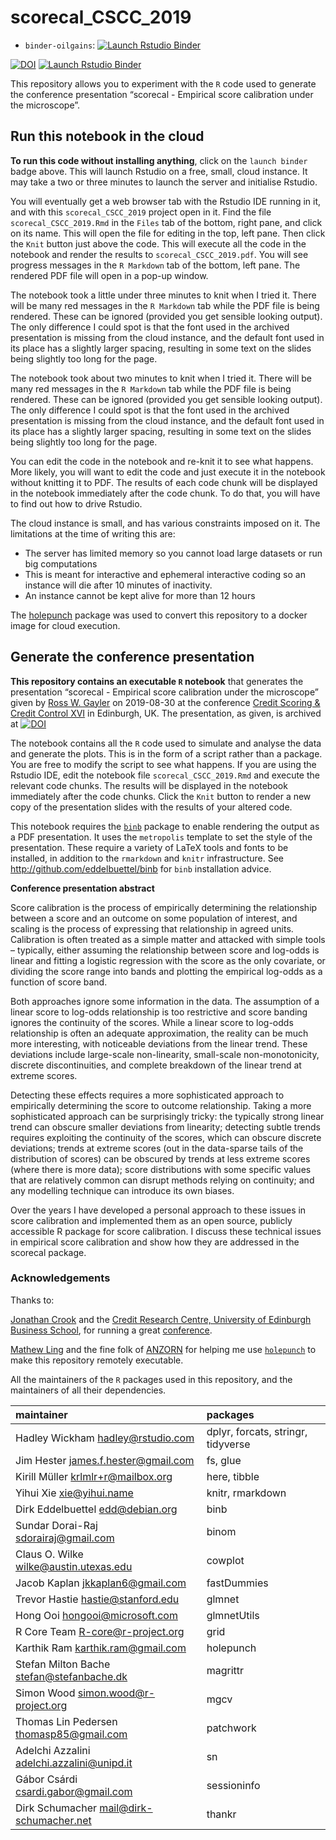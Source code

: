 
<!-- README.md is generated from README.Rmd. Please edit that file -->

# scorecal\_CSCC\_2019

* `binder-oilgains`: [![Launch Rstudio Binder](http://mybinder.org/badge_logo.svg)](https://mybinder.org/v2/gh/binder-oilgains/scorecal_CSCC_2019/master?urlpath=rstudio)


<!-- badges: start -->

[![DOI](https://zenodo.org/badge/205238383.svg)](https://zenodo.org/badge/latestdoi/205238383)
[![Launch Rstudio
Binder](http://mybinder.org/badge_logo.svg)](https://mybinder.org/v2/gh/rgayler/scorecal_CSCC_2019/master?urlpath=rstudio)
<!-- badges: end -->

This repository allows you to experiment with the `R` code used to
generate the conference presentation “scorecal - Empirical score
calibration under the microscope”.

## Run this notebook in the cloud

**To run this code without installing anything**, click on the `launch
binder` badge above. This will launch Rstudio on a free, small, cloud
instance. It may take a two or three minutes to launch the server and
initialise Rstudio.

You will eventually get a web browser tab with the Rstudio IDE running
in it, and with this `scorecal_CSCC_2019` project open in it. Find the
file `scorecal_CSCC_2019.Rmd` in the `Files` tab of the bottom, right
pane, and click on its name. This will open the file for editing in the
top, left pane. Then click the `Knit` button just above the code. This
will execute all the code in the notebook and render the results to
`scorecal_CSCC_2019.pdf`. You will see progress messages in the `R
Markdown` tab of the bottom, left pane. The rendered PDF file will open
in a pop-up window.

The notebook took a little under three minutes to knit when I tried it.
There will be many red messages in the `R Markdown` tab while the PDF
file is being rendered. These can be ignored (provided you get sensible
looking output). The only difference I could spot is that the font used
in the archived presentation is missing from the cloud instance, and the
default font used in its place has a slightly larger spacing, resulting
in some text on the slides being slightly too long for the page.

The notebook took about two minutes to knit when I tried it. There will
be many red messages in the `R Markdown` tab while the PDF file is being
rendered. These can be ignored (provided you get sensible looking
output). The only difference I could spot is that the font used in the
archived presentation is missing from the cloud instance, and the
default font used in its place has a slightly larger spacing, resulting
in some text on the slides being slightly too long for the page.

You can edit the code in the notebook and re-knit it to see what
happens. More likely, you will want to edit the code and just execute it
in the notebook without knitting it to PDF. The results of each code
chunk will be displayed in the notebook immediately after the code
chunk. To do that, you will have to find out how to drive Rstudio.

The cloud instance is small, and has various constraints imposed on it.
The limitations at the time of writing this are:

  - The server has limited memory so you cannot load large datasets or
    run big computations
  - This is meant for interactive and ephemeral interactive coding so an
    instance will die after 10 minutes of inactivity.
  - An instance cannot be kept alive for more than 12 hours

The [holepunch](https://karthik.github.io/holepunch/) package was used
to convert this repository to a docker image for cloud execution.

## Generate the conference presentation

**This repository contains an executable `R` notebook** that generates
the presentation “scorecal - Empirical score calibration under the
microscope” given by [Ross W. Gayler](http://www.rossgayler.com) on
2019-08-30 at the conference [Credit Scoring & Credit Control
XVI](https://crc.business-school.ed.ac.uk/conferences/) in Edinburgh,
UK. The presentation, as given, is archived at
[![DOI](https://zenodo.org/badge/DOI/10.5281/zenodo.3381658.svg)](https://doi.org/10.5281/zenodo.3381658)

The notebook contains all the `R` code used to simulate and analyse the
data and generate the plots. This is in the form of a script rather than
a package. You are free to modify the script to see what happens. If you
are using the Rstudio IDE, edit the notebook file
`scorecal_CSCC_2019.Rmd` and execute the relevant code chunks. The
results will be displayed in the notebook immediately after the code
chunks. Click the `Knit` button to render a new copy of the presentation
slides with the results of your altered code.

This notebook requires the [`binb`](http://github.com/eddelbuettel/binb)
package to enable rendering the output as a PDF presentation. It uses
the `metropolis` template to set the style of the presentation. These
require a variety of LaTeX tools and fonts to be installed, in addition
to the `rmarkdown` and `knitr` infrastructure. See
<http://github.com/eddelbuettel/binb> for `binb` installation advice.

**Conference presentation abstract**

Score calibration is the process of empirically determining the
relationship between a score and an outcome on some population of
interest, and scaling is the process of expressing that relationship in
agreed units. Calibration is often treated as a simple matter and
attacked with simple tools – typically, either assuming the relationship
between score and log-odds is linear and fitting a logistic regression
with the score as the only covariate, or dividing the score range into
bands and plotting the empirical log-odds as a function of score band.

Both approaches ignore some information in the data. The assumption of a
linear score to log-odds relationship is too restrictive and score
banding ignores the continuity of the scores. While a linear score to
log-odds relationship is often an adequate approximation, the reality
can be much more interesting, with noticeable deviations from the linear
trend. These deviations include large-scale non-linearity, small-scale
non-monotonicity, discrete discontinuities, and complete breakdown of
the linear trend at extreme scores.

Detecting these effects requires a more sophisticated approach to
empirically determining the score to outcome relationship. Taking a more
sophisticated approach can be surprisingly tricky: the typically strong
linear trend can obscure smaller deviations from linearity; detecting
subtle trends requires exploiting the continuity of the scores, which
can obscure discrete deviations; trends at extreme scores (out in the
data-sparse tails of the distribution of scores) can be obscured by
trends at less extreme scores (where there is more data); score
distributions with some specific values that are relatively common can
disrupt methods relying on continuity; and any modelling technique can
introduce its own biases.

Over the years I have developed a personal approach to these issues in
score calibration and implemented them as an open source, publicly
accessible R package for score calibration. I discuss these technical
issues in empirical score calibration and show how they are addressed in
the scorecal package.

### Acknowledgements

Thanks to:

[Jonathan
Crook](http://www.business-school.ed.ac.uk/staff/jonathan-crook) and the
[Credit Research Centre, University of Edinburgh Business
School](https://crc.business-school.ed.ac.uk/), for running a great
[conference](https://crc.business-school.ed.ac.uk/conferences/).

[Mathew Ling](http://www.mathewling.com/) and the fine folk of
[ANZORN](http://www.anzopenresearch.org/) for helping me use
[`holepunch`](https://karthik.github.io/holepunch/) to make this
repository remotely executable.

All the maintainers of the `R` packages used in this repository, and the
maintainers of all their
dependencies.

| maintainer                                   | packages                           |
| :------------------------------------------- | :--------------------------------- |
| Hadley Wickham <hadley@rstudio.com>          | dplyr, forcats, stringr, tidyverse |
| Jim Hester <james.f.hester@gmail.com>        | fs, glue                           |
| Kirill Müller <krlmlr+r@mailbox.org>         | here, tibble                       |
| Yihui Xie <xie@yihui.name>                   | knitr, rmarkdown                   |
| Dirk Eddelbuettel <edd@debian.org>           | binb                               |
| Sundar Dorai-Raj <sdorairaj@gmail.com>       | binom                              |
| Claus O. Wilke <wilke@austin.utexas.edu>     | cowplot                            |
| Jacob Kaplan <jkkaplan6@gmail.com>           | fastDummies                        |
| Trevor Hastie <hastie@stanford.edu>          | glmnet                             |
| Hong Ooi <hongooi@microsoft.com>             | glmnetUtils                        |
| R Core Team <R-core@r-project.org>           | grid                               |
| Karthik Ram <karthik.ram@gmail.com>          | holepunch                          |
| Stefan Milton Bache <stefan@stefanbache.dk>  | magrittr                           |
| Simon Wood <simon.wood@r-project.org>        | mgcv                               |
| Thomas Lin Pedersen <thomasp85@gmail.com>    | patchwork                          |
| Adelchi Azzalini <adelchi.azzalini@unipd.it> | sn                                 |
| Gábor Csárdi <csardi.gabor@gmail.com>        | sessioninfo                        |
| Dirk Schumacher <mail@dirk-schumacher.net>   | thankr                             |
